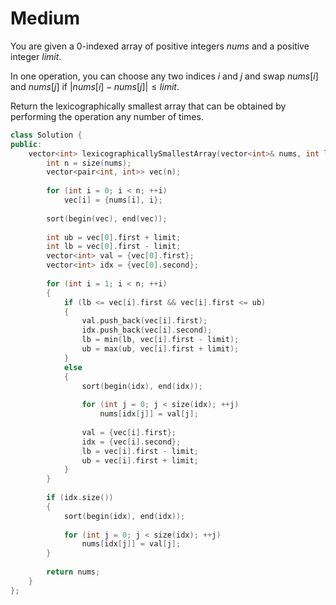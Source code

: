 # Medium

You are given a 0-indexed array of positive integers $nums$ and a positive integer $limit$.

In one operation, you can choose any two indices $i$ and $j$ and swap $nums[i]$ and $nums[j]$ if $|nums[i] - nums[j]| \leq limit$.

Return the lexicographically smallest array that can be obtained by performing the operation any number of times.

```cpp
class Solution {
public:
    vector<int> lexicographicallySmallestArray(vector<int>& nums, int limit) {
        int n = size(nums);
        vector<pair<int, int>> vec(n);
        
        for (int i = 0; i < n; ++i)
            vec[i] = {nums[i], i};
        
        sort(begin(vec), end(vec));
        
        int ub = vec[0].first + limit;
        int lb = vec[0].first - limit;
        vector<int> val = {vec[0].first};
        vector<int> idx = {vec[0].second};
        
        for (int i = 1; i < n; ++i)
        {
            if (lb <= vec[i].first && vec[i].first <= ub)
            {
                val.push_back(vec[i].first);
                idx.push_back(vec[i].second);
                lb = min(lb, vec[i].first - limit);
                ub = max(ub, vec[i].first + limit);
            }
            else
            {
                sort(begin(idx), end(idx));
                
                for (int j = 0; j < size(idx); ++j)
                    nums[idx[j]] = val[j];
                
                val = {vec[i].first};
                idx = {vec[i].second};
                lb = vec[i].first - limit;
                ub = vec[i].first + limit;
            }
        }
        
        if (idx.size())
        {
            sort(begin(idx), end(idx));
                
            for (int j = 0; j < size(idx); ++j)
                nums[idx[j]] = val[j];
        }
        
        return nums;
    }
};
```
